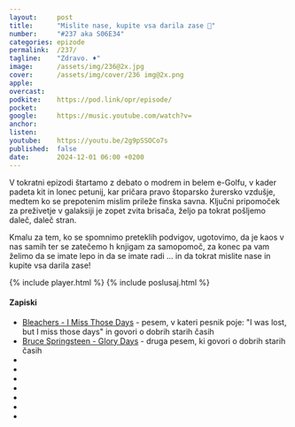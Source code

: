 ```yaml
---
layout: 	post
title:  	"Mislite nase, kupite vsa darila zase 🎁"
number: 	"#237 aka S06E34"
categories:	epizode
permalink:	/237/
tagline: 	"Zdravo. ♦️"
image:		/assets/img/236@2x.jpg
cover:		/assets/img/cover/236 img@2x.png
apple:		
overcast:	
podkite:	https://pod.link/opr/episode/
pocket:		
google:		https://music.youtube.com/watch?v=
anchor:		
listen:		
youtube:	https://youtu.be/2g9pSSOCo7s
published:	false
date: 		2024-12-01 06:00 +0200
---
```


V tokratni epizodi štartamo z debato o modrem in belem e-Golfu, v kader padeta kit in lonec petunij, kar pričara pravo štoparsko žurersko vzdušje, medtem ko se prepotenim mislim prileže finska savna. Ključni pripomoček za preživetje v galaksiji je zopet zvita brisača, željo pa tokrat pošljemo daleč, daleč stran. 

Kmalu za tem, ko se spomnimo preteklih podvigov, ugotovimo, da je kaos v nas samih ter se zatečemo h knjigam za samopomoč, za konec pa vam želimo da se imate lepo in da se imate radi ... in da tokrat mislite nase in kupite vsa darila zase! 

{% include player.html %}
{% include poslusaj.html %}

<!--break-->

#### Zapiski

- [Bleachers - I Miss Those Days](https://www.youtube.com/watch?v=qQy12GH1Fl4) - pesem, v kateri pesnik poje: "I was lost, but I miss those days" in govori o dobrih starih časih 
- [Bruce Springsteen - Glory Days](https://www.youtube.com/watch?v=6vQpW9XRiyM) - druga pesem, ki govori o dobrih starih časih
- []()
- []()
- []()
- []()
- []()
- []()
- []()